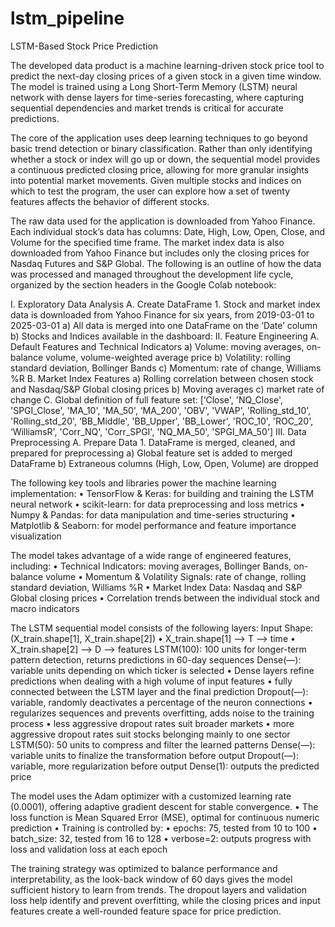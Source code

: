 # lstm_pipeline
LSTM-Based Stock Price Prediction

The developed data product is a machine learning-driven stock price tool to predict the next-day closing prices of a given stock in a given time window. The model is trained using a Long Short-Term Memory (LSTM) neural network with dense layers for time-series forecasting, where capturing sequential dependencies and market trends is critical for accurate predictions. 

The core of the application uses deep learning techniques to go beyond basic trend detection or binary classification. Rather than only identifying whether a stock or index will go up or down, the sequential model provides a continuous predicted closing price, allowing for more granular insights into potential market movements. Given multiple stocks and indices on which to test the program, the user can explore how a set of twenty features affects the behavior of different stocks.

The raw data used for the application is downloaded from Yahoo Finance. Each individual stock’s data has columns: Date, High, Low, Open, Close, and Volume for the specified time frame. The market index data is also downloaded from Yahoo Finance but includes only the closing prices for Nasdaq Futures and S&P Global. The following is an outline of how the data was processed and managed throughout the development life cycle, organized by the section headers in the Google Colab notebook:

I. Exploratory Data Analysis
  A. Create DataFrame
    1. Stock and market index data is downloaded from Yahoo Finance for six years, from 2019-03-01 to 2025-03-01
      a) All data is merged into one DataFrame on the ‘Date’ column
      b) Stocks and Indices available in the dashboard:
II. Feature Engineering
  A. Default Features and Technical Indicators
    a) Volume: moving averages, on-balance volume, volume-weighted average price
    b) Volatility: rolling standard deviation, Bollinger Bands
    c) Momentum: rate of change, Williams %R
  B. Market Index Features
    a) Rolling correlation between chosen stock and Nasdaq/S&P Global closing prices
    b) Moving averages
    c) market rate of change
  C. Global definition of full feature set: [‘Close', 'NQ_Close', 'SPGI_Close', 'MA_10',
  'MA_50', ‘MA_200', 'OBV', 'VWAP', 'Rolling_std_10', 'Rolling_std_20', ‘BB_Middle',
    'BB_Upper', 'BB_Lower', 'ROC_10', 'ROC_20', ‘WilliamsR', 'Corr_NQ', 'Corr_SPGI',
    'NQ_MA_50', 'SPGI_MA_50']
III. Data Preprocessing
  A. Prepare Data
    1. DataFrame is merged, cleaned, and prepared for preprocessing
      a) Global feature set is added to merged DataFrame
      b) Extraneous columns (High, Low, Open, Volume) are dropped

The following key tools and libraries power the machine learning implementation:
• TensorFlow & Keras: for building and training the LSTM neural network
• scikit-learn: for data preprocessing and loss metrics
• Numpy & Pandas: for data manipulation and time-series structuring
• Matplotlib & Seaborn: for model performance and feature importance visualization

The model takes advantage of a wide range of engineered features, including:
• Technical Indicators: moving averages, Bollinger Bands, on-balance volume
• Momentum & Volatility Signals: rate of change, rolling standard deviation, Williams %R
• Market Index Data: Nasdaq and S&P Global closing prices
• Correlation trends between the individual stock and macro indicators

The LSTM sequential model consists of the following layers:
Input Shape: (X_train.shape[1], X_train.shape[2])
• X_train.shape[1] —> T —> time
• X_train.shape[2] —> D —> features
LSTM(100): 100 units for longer-term pattern detection, returns predictions in 60-day
sequences
Dense(—): variable units depending on which ticker is selected
• Dense layers refine predictions when dealing with a high volume of input features
• fully connected between the LSTM layer and the final prediction
Dropout(—): variable, randomly deactivates a percentage of the neuron connections
• regularizes sequences and prevents overfitting, adds noise to the training process
• less aggressive dropout rates suit broader markets
• more aggressive dropout rates suit stocks belonging mainly to one sector
LSTM(50): 50 units to compress and filter the learned patterns
Dense(—): variable units to finalize the transformation before output
Dropout(—): variable, more regularization before output
Dense(1): outputs the predicted price

The model uses the Adam optimizer with a customized learning rate (0.0001), offering adaptive gradient descent for stable convergence.
• The loss function is Mean Squared Error (MSE), optimal for continuous numeric prediction
• Training is controlled by:
    • epochs: 75, tested from 10 to 100
    • batch_size: 32, tested from 16 to 128
    • verbose=2: outputs progress with loss and validation loss at each epoch

The training strategy was optimized to balance performance and interpretability, as the look-back window of 60 days gives the model sufficient history to learn from trends. The dropout layers and validation loss help identify and prevent overfitting, while the closing prices and input features create a well-rounded feature space for price prediction.
